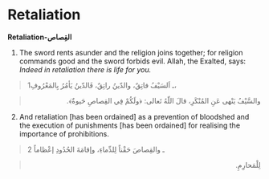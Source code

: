 Retaliation
===========

**Retaliation-القِصاص**

1. The sword rents asunder and the religion joins together; for religion
commands good and the sword forbids evil. Allah, the Exalted, says:
*Indeed in retaliation there is life for you.*

> 1ـ اَلسَيْفُ فاتِقٌ، والدّينُ راتِقٌ، فَالدّينُ يَأمُرُ بِالمَعْرُوفِ،
<blockquote dir="rtl">
  <p>
والسَّيْفُ يَنْهى عَنِ المُنْكَرِ، قالَ اللّهُ تَعالى: ﴿ولَكُمْ فِي
القِصاصِ حَيوةٌ﴾.
  </p>
</blockquote>

2. And retaliation [has been ordained] as a prevention of bloodshed and
the execution of punishments [has been ordained] for realising the
importance of prohibitions.

> 2 ـ والقِصاصَ حَقْناً لِلدِّماءِ، وإقامَةَ الحُدُودِ إعْظاماً
<blockquote dir="rtl">
  <p>
لِلْمَحارِمِ.
  </p>
</blockquote>


